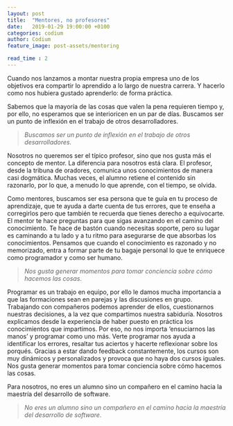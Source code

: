 ```yaml
---
layout: post
title:  "Mentores, no profesores"
date:   2019-01-29 19:00:00 +0100
categories: codium
author: Codium
feature_image: post-assets/mentoring

read_time : 2
---
```


Cuando nos lanzamos a montar nuestra propia empresa uno de los objetivos era compartir lo aprendido a lo largo de nuestra carrera. Y hacerlo como nos hubiera gustado aprenderlo: de forma práctica. 

Sabemos que la mayoría de las cosas que valen la pena requieren tiempo y, por ello, no esperamos que se interioricen en un par de días. Buscamos ser un punto de inflexión en el trabajo de otros desarrolladores.

>_Buscamos ser un punto de inflexión en el trabajo de otros desarrolladores._

Nosotros no queremos ser el típico profesor, sino que nos gusta más el concepto de mentor. La diferencia para nosotros está clara. El profesor, desde la tribuna de oradores, comunica unos conocimientos de manera casi dogmática. Muchas veces, el alumno retiene el contenido sin razonarlo, por lo que, a menudo lo que aprende, con el tiempo, se olvida.

Como mentores, buscamos ser esa persona que te guía en tu proceso de aprendizaje, que te ayuda a darte cuenta de tus errores, que te enseña a corregirlos pero que también te recuerda que tienes derecho a equivocarte. El mentor te hace preguntas para que sigas avanzando en el camino del conocimiento. Te hace de bastón cuando necesitas soporte, pero su lugar es caminando a tu lado y a tu ritmo para asegurarse de que absorbas los conocimientos. Pensamos que cuando el conocimiento es razonado y no memorizado, entra a formar parte de tu bagaje personal lo que te enriquece como programador y como ser humano.

>_Nos gusta generar momentos para tomar conciencia sobre cómo hacemos las cosas_.


Programar es un trabajo en equipo, por ello le damos mucha importancia a que las formaciones sean en parejas y las discusiones en grupo. Trabajando con compañeros podemos aprender de ellos, cuestionarnos nuestras decisiones, a la vez que compartimos nuestra sabiduría.
Nosotros explicamos desde la experiencia de haber puesto en práctica los conocimientos que impartimos. Por eso, no nos importa ‘ensuciarnos las manos’ y programar como uno más.
Verte programar nos ayuda a identificar los errores, resaltar tus aciertos y hacerte reflexionar sobre los porqués. Gracias a estar dando feedback constantemente, los cursos son muy dinámicos y personalizados y provoca que no haya dos cursos iguales. Nos gusta generar momentos para tomar conciencia sobre cómo hacemos las cosas.

Para nosotros, no eres un alumno sino un compañero en el camino hacia la maestría del desarrollo de software.

>_No eres un alumno sino un compañero en el camino hacia la maestría del desarrollo de software_.
